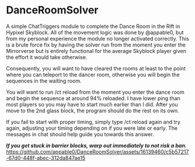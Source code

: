 # DanceRoomSolver
A simple ChatTriggers module to complete the Dance Room in the Rift in Hypixel Skyblock. All of the movement logic was done by @appable0, but from my personal experience the module no longer activated correctly. 
This is a brute force fix by having the solver run from the moment you enter the Mirrorverse but is entirely functional for the average Skyblock player given the effort it would take otherwise. 

Consequently, you will want to have cleared the rooms at least to the point where you can teleport to the dancer room, otherwise you will begin the sequences in the waiting room. 

You will want to run /ct reload from the moment you enter the dance room and begin the sequence at around 94% reloaded. I have lower ping than most players so you may have to start much earlier than I did. After you move to the 2nd
glass block, the program should do the rest on its own. 

If you fail to start with proper timing, simply type /ct reload again and try again, adjusting your timing depending on if you were late or early. The messages in chat should help guide you towards this answer. 

***If you get stuck in barrier blocks, warp out immediately to not risk a ban.***
https://github.com/appable0/DanceRoomSolver/assets/16139460/c5b57217-67d0-448f-abec-312da847ae15


